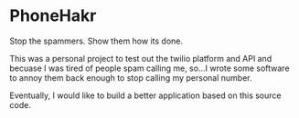 # PhoneHakr
Stop the spammers. Show them how its done.

This was a personal project to test out the twilio platform and API and becuase I was tired of people spam calling me, so...I wrote some software to annoy them back enough to stop calling my personal number.

Eventually, I would like to build a better application based on this source code.

